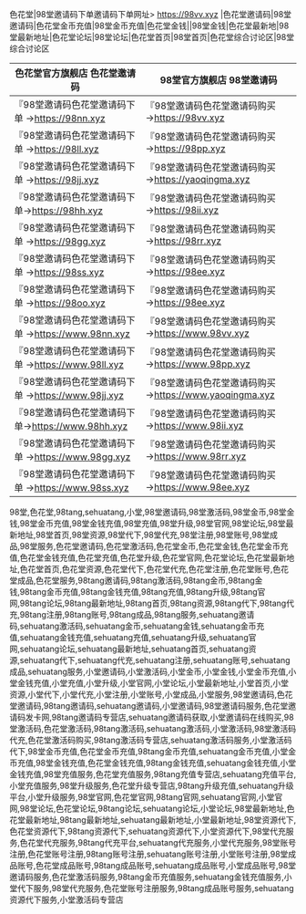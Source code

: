 色花堂|98堂邀请码下单邀请码下单网址> https://98vv.xyz |色花堂邀请码|98堂邀请码|色花堂金币充值|98堂金币充值|色花堂金钱||98堂金钱|色花堂最新地|98堂最新地址|色花堂论坛|98堂论坛|色花堂首页|98堂首页|色花堂综合讨论区|98堂综合讨论区



 | 色花堂官方旗舰店 色花堂邀请码                             | 98堂官方旗舰店 98堂邀请码                              |
 | --------------------------------------------------------- | ------------------------------------------------------ |
 | 『98堂邀请码色花堂邀请码下单 →https://98nn.xyz          | 『98堂邀请码色花堂邀请码购买→https://98vv.xyz            |
 | 『98堂邀请码色花堂邀请码下单 →https://98ll.xyz          | 『98堂邀请码色花堂邀请码购买→https://98pp.xyz           |
 | 『98堂邀请码色花堂邀请码下单 →https://98jj.xyz           | 『98堂邀请码色花堂邀请码购买→https://yaoqingma.xyz           |
 | 『98堂邀请码色花堂邀请码下单→https://98hh.xyz            | 『98堂邀请码色花堂邀请码购买 →https://98ii.xyz          |
 | 『98堂邀请码色花堂邀请码下单 →https://98gg.xyz                 | 『98堂邀请码色花堂邀请码购买→https://98rr.xyz            |
 | 『98堂邀请码色花堂邀请码下单 →https://98ss.xyz               | 『98堂邀请码色花堂邀请码购买→https://98ee.xyz         |
 | 『98堂邀请码色花堂邀请码下单 →https://98oo.xyz              | 『98堂邀请码色花堂邀请码购买→https://98ee.xyz         |
 | 『98堂邀请码色花堂邀请码下单 →https://www.98nn.xyz          | 『98堂邀请码色花堂邀请码购买→https://www.98vv.xyz            |
 | 『98堂邀请码色花堂邀请码下单 →https://www.98ll.xyz        | 『98堂邀请码色花堂邀请码购买→https://www.98pp.xyz           |
 | 『98堂邀请码色花堂邀请码下单 →https://www.98jj.xyz        | 『98堂邀请码色花堂邀请码购买→https://www.yaoqingma.xyz           |
 | 『98堂邀请码色花堂邀请码下单→https://www.98hh.xyz            | 『98堂邀请码色花堂邀请码购买 →https://www.98ii.xyz          |
 | 『98堂邀请码色花堂邀请码下单 →https://www.98gg.xyz                 | 『98堂邀请码色花堂邀请码购买→https://www.98rr.xyz            |
 | 『98堂邀请码色花堂邀请码下单 →https://www.98ss.xyz               | 『98堂邀请码色花堂邀请码购买→https://www.98ee.xyz         |


98堂,色花堂,98tang,sehuatang,小堂,98堂邀请码,98堂激活码,98堂金币,98堂金钱,98堂金币充值,98堂金钱充值,98堂充值,98堂升级,98堂官网,98堂论坛,98堂最新地址,98堂首页,98堂资源,98堂代下,98堂代充,98堂注册,98堂账号,98堂成品,98堂服务,色花堂邀请码,色花堂激活码,色花堂金币,色花堂金钱,色花堂金币充值,色花堂金钱充值,色花堂充值,色花堂升级,色花堂官网,色花堂论坛,色花堂最新地址,色花堂首页,色花堂资源,色花堂代下,色花堂代充,色花堂注册,色花堂账号,色花堂成品,色花堂服务,98tang邀请码,98tang激活码,98tang金币,98tang金钱,98tang金币充值,98tang金钱充值,98tang充值,98tang升级,98tang官网,98tang论坛,98tang最新地址,98tang首页,98tang资源,98tang代下,98tang代充,98tang注册,98tang账号,98tang成品,98tang服务,sehuatang邀请码,sehuatang激活码,sehuatang金币,sehuatang金钱,sehuatang金币充值,sehuatang金钱充值,sehuatang充值,sehuatang升级,sehuatang官网,sehuatang论坛,sehuatang最新地址,sehuatang首页,sehuatang资源,sehuatang代下,sehuatang代充,sehuatang注册,sehuatang账号,sehuatang成品,sehuatang服务,小堂邀请码,小堂激活码,小堂金币,小堂金钱,小堂金币充值,小堂金钱充值,小堂充值,小堂升级,小堂官网,小堂论坛,小堂最新地址,小堂首页,小堂资源,小堂代下,小堂代充,小堂注册,小堂账号,小堂成品,小堂服务,98堂邀请码,色花堂邀请码,98tang邀请码,sehuatang邀请码,小堂邀请码,98堂邀请码服务,色花堂邀请码发卡网,98tang邀请码专营店,sehuatang邀请码获取,小堂邀请码在线购买,98堂激活码,色花堂激活码,98tang激活码,sehuatang激活码,小堂激活码,98堂激活码代充,色花堂激活码购买,98tang激活码专营店,sehuatang激活码服务,小堂激活码代下,98堂金币充值,色花堂金币充值,98tang金币充值,sehuatang金币充值,小堂金币充值,98堂金钱充值,色花堂金钱充值,98tang金钱充值,sehuatang金钱充值,小堂金钱充值,98堂充值服务,色花堂充值服务,98tang充值专营店,sehuatang充值平台,小堂充值服务,98堂升级服务,色花堂升级专营店,98tang升级充值,sehuatang升级平台,小堂升级服务,98堂官网,色花堂官网,98tang官网,sehuatang官网,小堂官网,98堂论坛,色花堂论坛,98tang论坛,sehuatang论坛,小堂论坛,98堂最新地址,色花堂最新地址,98tang最新地址,sehuatang最新地址,小堂最新地址,98堂资源代下,色花堂资源代下,98tang资源代下,sehuatang资源代下,小堂资源代下,98堂代充服务,色花堂代充服务,98tang代充平台,sehuatang代充服务,小堂代充服务,98堂账号注册,色花堂账号注册,98tang账号注册,sehuatang账号注册,小堂账号注册,98堂成品账号,色花堂成品账号,98tang成品账号,sehuatang成品账号,小堂成品账号,98堂邀请码服务,色花堂激活码服务,98tang金币充值服务,sehuatang金钱充值服务,小堂代下服务,98堂代充服务,色花堂账号注册服务,98tang成品账号服务,sehuatang资源代下服务,小堂激活码专营店

          
           
